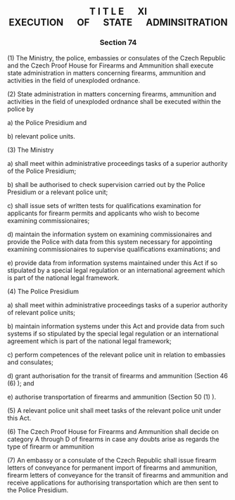 ## <a name="title_11"></a><p align="center">T I T L E &emsp; XI<br /> EXECUTION &emsp; OF &emsp; STATE &emsp; ADMINSITRATION</p>

### <a name="section_74"></a><p align="center">Section 74</p>

(1) The Ministry, the police, embassies or consulates of the Czech Republic and the Czech Proof House for Firearms and Ammunition shall execute state administration in matters concerning firearms, ammunition and activities in the field of unexploded ordnance.

(2) State administration in matters concerning firearms, ammunition and activities in the field of unexploded ordnance shall be executed within the police by

a) the Police Presidium and

b) relevant police units.

(3) The Ministry

a) shall meet within administrative proceedings tasks of a superior authority of the Police Presidium;

b) shall be authorised to check supervision carried out by the Police Presidium or a relevant police unit;

c)  shall issue sets of written tests for qualifications examination for applicants for firearm permits and applicants who wish to become examining commissionaires;

d)  maintain the information system on examining commissionaires and provide the Police with data from this system necessary for appointing examining commissionaires to supervise qualifications examinations; and

e) provide data from information systems maintained under this Act if so stipulated by a special legal regulation or an international agreement which is part of the national legal framework.

(4) The Police Presidium

a) shall meet within administrative proceedings tasks of a superior authority of relevant police units;

b) maintain information systems under this Act and provide data from such systems if so stipulated by the special legal regulation or an international agreement which is part of the national legal framework;

c) perform competences of the relevant police unit in relation to embassies and consulates;

d) grant authorisation for the transit of firearms and ammunition (Section 46 (6) ); and

e) authorise transportation of firearms and ammunition (Section 50 (1) ).

(5) A relevant police unit shall meet tasks of the relevant police unit under this Act.

(6) The Czech Proof House for Firearms and Ammunition shall decide on category A through D of firearms in case any doubts arise as regards the type of firearm or ammunition

(7) An embassy or a consulate of the Czech Republic shall issue firearm letters of conveyance for permanent import of firearms and ammunition, firearm letters of conveyance for the transit of firearms and ammunition and receive applications for authorising transportation which are then sent to the Police Presidium.

